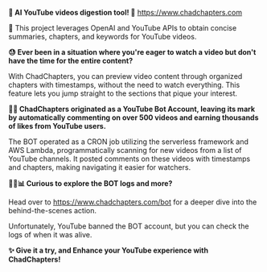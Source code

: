 **🌟 AI YouTube videos digestion tool! 🌟** https://www.chadchapters.com

🚀 This project leverages OpenAI and YouTube APIs to obtain concise summaries, chapters, and keywords for YouTube videos.

**😓 Ever been in a situation where you're eager to watch a video but don't have the time for the entire content?**

With ChadChapters, you can preview video content through organized chapters with timestamps, without the need to watch everything.
This feature lets you jump straight to the sections that pique your interest.

**🤖💬 ChadChapters originated as a YouTube Bot Account, leaving its mark by automatically commenting on over 500 videos and earning thousands of likes from YouTube users.**

The BOT operated as a CRON job utilizing the serverless framework and AWS Lambda, programmatically scanning for new videos from a list of YouTube channels.
It posted comments on these videos with timestamps and chapters, making navigating it easier for watchers.

**🕵️‍♂️📊 Curious to explore the BOT logs and more?** 

Head over to https://www.chadchapters.com/bot for a deeper dive into the behind-the-scenes action.

Unfortunately, YouTube banned the BOT account, but you can check the logs of when it was alive.

**✨ Give it a try, and Enhance your YouTube experience with ChadChapters!**

